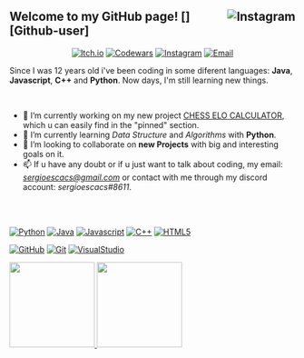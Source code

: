 ## Welcome to my GitHub page! [<img align="right" alt="Instagram" src="https://img.shields.io/github/followers/sergioescacs?style=social"/>][Github-user]


<p align="center">
<a href="https://sergioescacs.itch.io/" target = "_blank"><img alt="Itch.io" src="https://img.shields.io/badge/Itch.io-sergioescacs-blue?style=flat-square&logo=itch.io"></a>
<a href="https://www.codewars.com/users/sergioescacs"><img alt="Codewars" src="https://img.shields.io/badge/Codewars-sergioescacs-blue?style=flat-square&logo=codewars"></a>
<a href="https://www.instagram.com/von_rascher/"><img alt="Instagram" src="https://img.shields.io/badge/Instagram-von_rascher-blue?style=flat-square&logo=instagram"></a>
<a href="mailto:sergioescacs@gmail.com"><img alt="Email" src="https://img.shields.io/badge/Email-sergioescacs@gmail.com-blue?style=flat-square&logo=gmail"></a>
</p>

Since I was 12 years old i've been coding in some diferent languages: **Java**, **Javascript**, **C++** and **Python**. Now days, I'm still learning new things.

</br>

  - 🔭 I’m currently working on my new project [CHESS ELO CALCULATOR](https://github.com/sergioescacs/chess-elo), which u can easily find in the "pinned" section.
  - 🌱 I’m currently learning *Data Structure* and *Algorithms* with **Python**. 
  - 👯 I’m looking to collaborate on **new Projects** with big and interesting goals on it. 
  - 📫 If u have any doubt or if u just want to talk about coding, my email: *sergioescacs@gmail.com* or contact with me through my discord account: *sergioescacs#8611*. 

</br>
</br>

<a href="https://www.python.org/"><img alt="Python" src="https://img.shields.io/badge/-Python-333333?style=flat&logo=python"></a>
<a href="https://www.python.org/"><img alt="Java" src="https://img.shields.io/badge/-Java-333333?style=flat&logo=Java&logoColor=007396"></a>
<a href="https://www.javascript.com/"><img alt="Javascript" src="https://img.shields.io/badge/-JavaScript-333333?style=flat&logo=javascript"></a>
<a href="https://docs.microsoft.com/en-us/cpp/?view=msvc-160"><img alt="C++" src="https://img.shields.io/badge/-C++-333333?style=flat&logo=C%2B%2B&logoColor=00599C"></a>
<a href="https://en.wikipedia.org/wiki/HTML5"><img alt="HTML5" src="https://img.shields.io/badge/-HTML5-333333?style=flat&logo=HTML5"></a>

<a href="https://github.com/"><img alt="GitHub" src="https://img.shields.io/badge/-GitHub-333333?style=flat&logo=github"></a>
<a href="https://git-scm.com/"><img alt="Git" src="https://img.shields.io/badge/-Git-333333?style=flat&logo=git"></a>
<a href="https://code.visualstudio.com/"><img alt="VisualStudio" src="https://img.shields.io/badge/-Visual%20Studio%20Code-333333?style=flat&logo=visual-studio-code&logoColor=007ACC"></a>


<a href="https://github.com/sergioescacs">
  <img height="150em" src="https://github-readme-stats.vercel.app/api?username=sergioescacs&theme=white&show_icons=true" />
  <img height="150em" src="https://github-readme-stats.vercel.app/api/top-langs/?username=sergioescacs&theme=white&layout=compact" />
</a>
